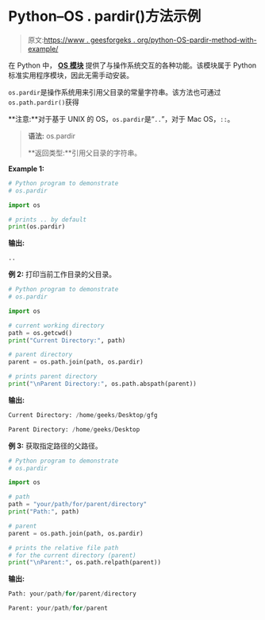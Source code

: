 # Python–OS . pardir()方法示例

> 原文:[https://www . geesforgeks . org/python-OS-pardir-method-with-example/](https://www.geeksforgeeks.org/python-os-pardir-method-with-example/)

在 Python 中， [**OS 模块**](https://www.geeksforgeeks.org/os-module-python-examples/) 提供了与操作系统交互的各种功能。该模块属于 Python 标准实用程序模块，因此无需手动安装。

`os.pardir`是操作系统用来引用父目录的常量字符串。该方法也可通过`os.path.pardir()`获得

**注意:**对于基于 UNIX 的 OS，`os.pardir`是“`..`”，对于 Mac OS，`::`。

> **语法:** os.pardir
> 
> **返回类型:**引用父目录的字符串。

**Example 1:**

```py
# Python program to demonstrate
# os.pardir

import os

# prints .. by default
print(os.pardir)
```

**输出:**

```py
..

```

**例 2:** 打印当前工作目录的父目录。

```py
# Python program to demonstrate
# os.pardir

import os

# current working directory
path = os.getcwd()
print("Current Directory:", path)

# parent directory
parent = os.path.join(path, os.pardir)

# prints parent directory
print("\nParent Directory:", os.path.abspath(parent))
```

**输出:**

```py
Current Directory: /home/geeks/Desktop/gfg

Parent Directory: /home/geeks/Desktop

```

**例 3:** 获取指定路径的父路径。

```py
# Python program to demonstrate
# os.pardir

import os

# path
path = "your/path/for/parent/directory"
print("Path:", path)

# parent
parent = os.path.join(path, os.pardir)

# prints the relative file path 
# for the current directory (parent)
print("\nParent:", os.path.relpath(parent))
```

**输出:**

```py
Path: your/path/for/parent/directory

Parent: your/path/for/parent

```